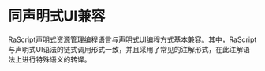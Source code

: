 # 同声明式UI兼容

RaScript声明式资源管理编程语言与声明式UI编程方式基本兼容。其中，RaScript与声明式UI语法的链式调用形式一致，并且采用了常见的注解形式，在此注解语法上进行特殊语义的转译。
